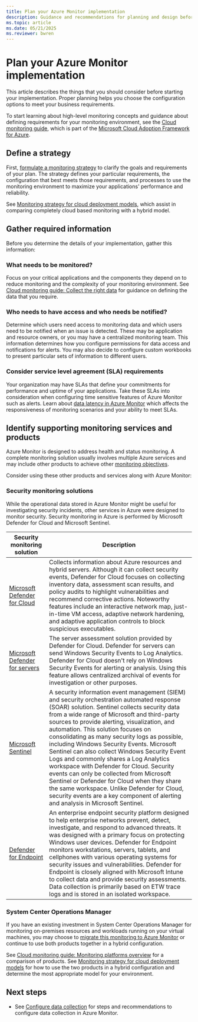 ```yaml
---
title: Plan your Azure Monitor implementation
description: Guidance and recommendations for planning and design before deploying Azure Monitor.
ms.topic: article
ms.date: 05/21/2025
ms.reviewer: bwren
---
```


# Plan your Azure Monitor implementation

This article describes the things that you should consider before starting your implementation. Proper planning helps you choose the configuration options to meet your business requirements.

To start learning about high-level monitoring concepts and guidance about defining requirements for your monitoring environment, see the [Cloud monitoring guide](/azure/cloud-adoption-framework/manage/monitor), which is part of the [Microsoft Cloud Adoption Framework for Azure](/azure/cloud-adoption-framework/). 

## Define a strategy

First, [formulate a monitoring strategy](/azure/cloud-adoption-framework/strategy/monitoring-strategy) to clarify the goals and requirements of your plan. The strategy defines your particular requirements, the configuration that best meets those requirements, and processes to use the monitoring environment to maximize your applications' performance and reliability.

See [Monitoring strategy for cloud deployment models](/azure/cloud-adoption-framework/manage/monitor/cloud-models-monitor-overview), which assist in comparing completely cloud based monitoring with a hybrid model. 

## Gather required information

Before you determine the details of your implementation, gather this information:

 ### What needs to be monitored?

Focus on your critical applications and the components they depend on to reduce monitoring and the complexity of your monitoring environment. See [Cloud monitoring guide: Collect the right data](/azure/cloud-adoption-framework/manage/monitor/data-collection) for guidance on defining the data that you require.

### Who needs to have access and who needs be notified?

Determine which users need access to monitoring data and which users need to be notified when an issue is detected. These may be application and resource owners, or you may have a centralized monitoring team. This information determines how you configure permissions for data access and notifications for alerts. You may also decide to configure custom workbooks to present particular sets of information to different users.

### Consider service level agreement (SLA) requirements

Your organization may have SLAs that define your commitments for performance and uptime of your applications. Take these SLAs into consideration when configuring time sensitive features of Azure Monitor such as alerts. Learn about [data latency in Azure Monitor](../logs/data-ingestion-time.md) which affects the responsiveness of monitoring scenarios and your ability to meet SLAs.

## Identify supporting monitoring services and products

Azure Monitor is designed to address health and status monitoring. A complete monitoring solution usually involves multiple Azure services and may include other products to achieve other [monitoring objectives](/azure/cloud-adoption-framework/strategy/monitoring-strategy#formulate-monitoring-requirements). 

Consider using these other products and services along with Azure Monitor:

### Security monitoring solutions

While the operational data stored in Azure Monitor might be useful for investigating security incidents, other services in Azure were designed to monitor security. Security monitoring in Azure is performed by Microsoft Defender for Cloud and Microsoft Sentinel.

| Security monitoring solution | Description |
|------------------------------|-------------|
| [Microsoft Defender for Cloud](/azure/security-center/security-center-introduction) | Collects information about Azure resources and hybrid servers. Although it can collect security events, Defender for Cloud focuses on collecting inventory data, assessment scan results, and policy audits to highlight vulnerabilities and recommend corrective actions. Noteworthy features include an interactive network map, just-in-time VM access, adaptive network hardening, and adaptive application controls to block suspicious executables. |
| [Microsoft Defender for servers](/azure/security-center/azure-defender) | The server assessment solution provided by Defender for Cloud. Defender for servers can send Windows Security Events to Log Analytics. Defender for Cloud doesn't rely on Windows Security Events for alerting or analysis. Using this feature allows centralized archival of events for investigation or other purposes. |
| [Microsoft Sentinel](/azure/sentinel/overview) | A security information event management (SIEM) and security orchestration automated response (SOAR) solution. Sentinel collects security data from a wide range of Microsoft and third-party sources to provide alerting, visualization, and automation. This solution focuses on consolidating as many security logs as possible, including Windows Security Events. Microsoft Sentinel can also collect Windows Security Event Logs and commonly shares a Log Analytics workspace with Defender for Cloud. Security events can only be collected from Microsoft Sentinel or Defender for Cloud when they share the same workspace. Unlike Defender for Cloud, security events are a key component of alerting and analysis in Microsoft Sentinel. |
| [Defender for Endpoint](/microsoft-365/security/defender-endpoint/microsoft-defender-endpoint) | An enterprise endpoint security platform designed to help enterprise networks prevent, detect, investigate, and respond to advanced threats. It was designed with a primary focus on protecting Windows user devices. Defender for Endpoint monitors workstations, servers, tablets, and cellphones with various operating systems for security issues and vulnerabilities. Defender for Endpoint is closely aligned with Microsoft Intune to collect data and provide security assessments. Data collection is primarily based on ETW trace logs and is stored in an isolated workspace. |

### System Center Operations Manager

If you have an existing investment in System Center Operations Manager for monitoring on-premises resources and workloads running on your virtual machines, you may choose to [migrate this monitoring to Azure Monitor](azure-monitor-operations-manager.md) or continue to use both products together in a hybrid configuration. 

See [Cloud monitoring guide: Monitoring platforms overview](/azure/cloud-adoption-framework/manage/monitor/platform-overview) for a comparison of products. See [Monitoring strategy for cloud deployment models](/azure/cloud-adoption-framework/manage/monitor/cloud-models-monitor-overview) for how to use the two products in a hybrid configuration and determine the most appropriate model for your environment.

## Next steps

* See [Configure data collection](best-practices-data-collection.md) for steps and recommendations to configure data collection in Azure Monitor.
